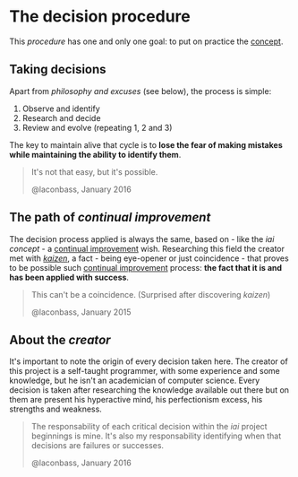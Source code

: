 # The decision procedure

[concept]: https://github.com/laconbass/iai/wiki/Concept

This *procedure* has one and only one goal: to put on practice the [concept].

## Taking decisions

Apart from *philosophy and excuses* (see below), the process is simple:

1. Observe and identify
2. Research and decide
3. Review and evolve (repeating 1, 2 and 3)

The key to maintain alive that cycle is to **lose the fear of making mistakes
while maintaining the ability to identify them**.

> It's not that easy, but it's possible.
>
> @laconbass, January 2016

## The path of *continual improvement*

[continual improvement]: https://en.wikipedia.org/wiki/Continual_improvement_process
[kaizen]: https://github.com/laconbass/iai/issues/8

The decision process applied is always the same, based on - like the
*iai concept* - a [continual improvement] wish. Researching this field the
creator met with *[kaizen]*, a fact - being eye-opener or just coincidence -
that proves to be possible such [continual improvement] process:
**the fact that it is and has been applied with success**.

> This can't be a coincidence. (Surprised after discovering *kaizen*)
> 
> @laconbass, January 2015

## About the *creator*

It's important to note the origin of every decision taken here. The creator
of this project is a self-taught programmer, with some experience and some
knowledge, but he isn't an academician of computer science. Every decision is
taken after researching the knowledge available out there but on them are
present his hyperactive mind, his perfectionism excess, his strengths and
weakness.

> The responsability of each critical decision within the *iai* project
> beginnings is mine. It's also my responsability identifying when that
> decisions are failures or successes.
>
> @laconbass, January 2016


